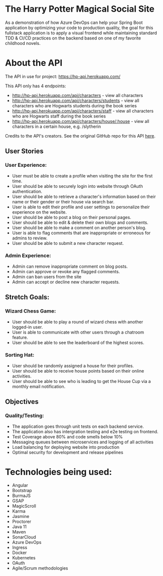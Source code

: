 # The Harry Potter Magical Social Site
As a demonstration of how Azure DevOps can help your Spring Boot application by optimizing your code to production quality, the goal for this fullstack application is to apply a visual frontend while maintaining standard TDD & CI/CD practices on the backend based on one of my favorite childhood novels.

# About the API
The API in use for project: https://hp-api.herokuapp.com/

This API only has 4 endpoints:
- http://hp-api.herokuapp.com/api/characters - view all characters
- http://hp-api.herokuapp.com/api/characters/students - view all characters who are Hogwarts students during the book series
- http://hp-api.herokuapp.com/api/characters/staff - view all characters who are Hogwarts staff during the book series
- http://hp-api.herokuapp.com/api/characters/house/:house - view all characters in a certain house, e.g. /slytherin

Credits to the API's creators. See the original GitHub repo for this API [here](https://github.com/bethfraser/hp-api).

## User Stories
### User Experience:
- User must be able to create a profile when visiting the site for the first time.
- User should be able to securely login into website through OAuth authentication.
- User should be able to retrieve a character's information based on their name or their gender or their house via search bar.
- User is able to edit their profile and user settings to personalize their experience on the website.
- User should be able to post a blog on their personal pages.
- User should be able to edit & delete their own blogs and comments.
- User should be able to make a comment on another person's blog.
- User is able to flag comments that are inappropriate or erroneous for admins to review.
- User should be able to submit a new character request.

### Admin Experience:
- Admin can remove inappropriate comment on blog posts.
- Admin can approve or revoke any flagged comments.
- Admin can ban users from the site
- Admin can accept or decline new character requests.

## Stretch Goals:
### Wizard Chess Game:
- User should be able to play a round of wizard chess with another logged-in user.
- User is able to communicate with other users through a chatroom feature.
- User should be able to see the leaderboard of the highest scores.

### Sorting Hat:
- User should be randomly assigned a house for their profiles.
- User should be able to receive house points based on their online activities.
- User should be able to see who is leading to get the House Cup via a monthly email notification.

## Objectives
### Quality/Testing:
- The application goes through unit tests on each backend service.
- The application also has intergration testing and e2e testing on frontend.
- Test Coverage above 80% and code smells below 10%
- Messaging queues between microservices and logging of all activities
- Load balancing for deploying website into production
- Optimal security for development and release pipelines


# Technologies being used:
- Angular
- Bootstrap
- BurmaJS
- GSAP
- MagicScroll
- Karma
- Jasmine
- Proctorer
- Java 11
- Maven
- SonarCloud
- Azure DevOps
- Ingress
- Docker
- Kubernetes
- OAuth
- Agile/Scrum methodologies
